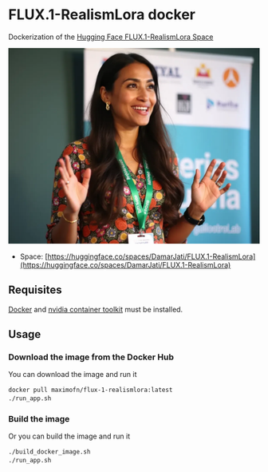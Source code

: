 # FLUX.1-RealismLora docker

Dockerization of the [Hugging Face FLUX.1-RealismLora Space](https://huggingface.co/spaces/DamarJati/FLUX.1-RealismLora)

![FLUX.1-RealismLora](https://raw.githubusercontent.com/maximofn/FLUX.1-RealismLora-docker/refs/heads/main/assets/FLUX.1%20RealismLora.png)

 * Space: [https://huggingface.co/spaces/DamarJati/FLUX.1-RealismLora](https://huggingface.co/spaces/DamarJati/FLUX.1-RealismLora)

## Requisites

[Docker](https://docs.docker.com/desktop/) and [nvidia container toolkit](https://docs.nvidia.com/datacenter/cloud-native/container-toolkit/latest/install-guide.html) must be installed.

## Usage

### Download the image from the Docker Hub

You can download the image and run it

```bash
docker pull maximofn/flux-1-realismlora:latest
./run_app.sh
```

### Build the image

Or you can build the image and run it

```bash
./build_docker_image.sh
./run_app.sh
```